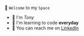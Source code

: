 🤖 ```Welcome``` to my ```Space```
- 👋 I'm *Tony*
- 🌱 I'm learning to code **everyday**
- 📮 You can reach me on [LinkedIn](https://www.linkedin.com/in/anthony-byledbal/)
